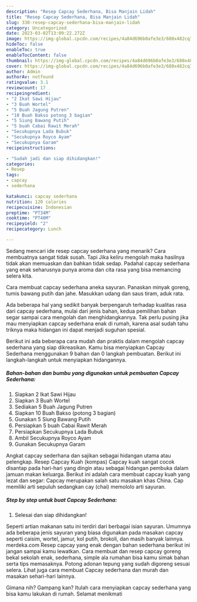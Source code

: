 ```yaml
---
description: "Resep Capcay Sederhana, Bisa Manjain Lidah"
title: "Resep Capcay Sederhana, Bisa Manjain Lidah"
slug: 330-resep-capcay-sederhana-bisa-manjain-lidah
category: Uncategorized
date: 2023-03-02T13:09:22.272Z
image: https://img-global.cpcdn.com/recipes/4a84d696b0afe3e3/680x482cq70/capcay-sederhana-foto-resep-utama.jpg
hideToc: false
enableToc: true
enableTocContent: false
thumbnail: https://img-global.cpcdn.com/recipes/4a84d696b0afe3e3/680x482cq70/capcay-sederhana-foto-resep-utama.jpg
cover: https://img-global.cpcdn.com/recipes/4a84d696b0afe3e3/680x482cq70/capcay-sederhana-foto-resep-utama.jpg
author: Admin
authorAv: notfound
ratingvalue: 3.1
reviewcount: 17
recipeingredient:
- "2 Ikat Sawi Hijau"
- "3 Buah Wortel"
- "5 Buah Jagung Putren"
- "10 Buah Bakso potong 3 bagian"
- "5 Siung Bawang Putih"
- "5 buah Cabai Rawit Merah"
- "Secukupnya Lada Bubuk"
- "Secukupnya Royco Ayam"
- "Secukupnya Garam"
recipeinstructions:

- "Sudah jadi dan siap dihidangkan!"
categories:
- Resep
tags:
- capcay
- sederhana

katakunci: capcay sederhana 
nutrition: 120 calories
recipecuisine: Indonesian
preptime: "PT34M"
cooktime: "PT40M"
recipeyield: "2"
recipecategory: Lunch

---
```



Sedang mencari ide resep capcay sederhana yang menarik? Cara membuatnya sangat tidak susah. Tapi Jika keliru mengolah maka hasilnya tidak akan memuaskan dan bahkan tidak sedap. Padahal capcay sederhana yang enak seharusnya punya aroma dan cita rasa yang bisa memancing selera kita.


Cara membuat capcay sederhana aneka sayuran. Panaskan minyak goreng, tumis bawang putih dan jahe. Masukkan udang dan saus tiram, aduk rata.

Ada beberapa hal yang sedikit banyak berpengaruh terhadap kualitas rasa dari capcay sederhana, mulai dari jenis bahan, kedua pemilihan bahan segar sampai cara mengolah dan menghidangkannya. Tak perlu pusing jika mau menyiapkan capcay sederhana enak di rumah, karena asal sudah tahu triknya maka hidangan ini dapat menjadi suguhan spesial.


Berikut ini ada beberapa cara mudah dan praktis dalam mengolah capcay sederhana yang siap dikreasikan. Kamu bisa menyiapkan Capcay Sederhana menggunakan 9 bahan dan 0 langkah pembuatan. Berikut ini langkah-langkah untuk menyiapkan hidangannya.

<!--inarticleads1-->

##### Bahan-bahan dan bumbu yang digunakan untuk pembuatan Capcay Sederhana:

1. Siapkan 2 Ikat Sawi Hijau
1. Siapkan 3 Buah Wortel
1. Sediakan 5 Buah Jagung Putren
1. Siapkan 10 Buah Bakso (potong 3 bagian)
1. Gunakan 5 Siung Bawang Putih
1. Persiapkan 5 buah Cabai Rawit Merah
1. Persiapkan Secukupnya Lada Bubuk
1. Ambil Secukupnya Royco Ayam
1. Gunakan Secukupnya Garam


Angkat capcay sederhana dan sajikan sebagai hidangan utama atau pelengkap. Resep Capcay Kuah (kompas) Capcay kuah sangat cocok disantap pada hari-hari yang dingin atau sebagai hidangan pembuka dalam jamuan makan keluarga. Berikut ini adalah cara membuat capcay kuah yang lezat dan segar: Capcay merupakan salah satu masakan khas China. Cap memiliki arti sepuluh sedangkan cay (chai) memololo arti sayuran. 

<!--inarticleads2-->

##### Step by step untuk buat Capcay Sederhana:


1. Selesai dan siap dihidangkan!

Seperti artian makanan satu ini terdiri dari berbagai isian sayuran. Umumnya ada beberapa jenis sayuran yang biasa digunakan pada masakan capcay seperti caisim, wortel, jamur, kol putih, brokoli, dan masih banyak lainnya. merdeka.com Resep capcay yang enak dengan bahan sederhana berikut ini jangan sampai kamu lewatkan. Cara membuat dan resep capcay goreng bekal sekolah enak, sederhana, simple ala rumahan bisa kamu simak bahan serta tips memasaknya. Potong adonan tepung yang sudah digoreng sesuai selera. Lihat juga cara membuat Capcay sederhana dan murah dan masakan sehari-hari lainnya. 

Gimana nih? Gampang kan? Itulah cara menyiapkan capcay sederhana yang bisa kamu lakukan di rumah. Selamat menikmati
